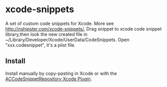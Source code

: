 # xcode-snippets

A set of custom code snippets for Xcode.
More see <http://nshipster.com/xcode-snippets/>,
Drag snippet to xcode code snippet library,then look the new created file in ~/Library/Developer/Xcode/UserData/CodeSnippets. Open "xxx.codesnippet", it's a plist file.

## Install

Install manually by copy-pasting in Xcode or with the [ACCodeSnippetRepository Xcode Plugin](https://github.com/acoomans/ACCodeSnippetRepositoryPlugin).
